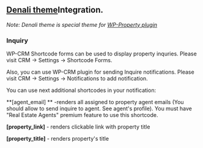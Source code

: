 ## [Denali theme](https://github.com/wp-property/wp-denali/wiki)Integration.
_Note: Denali theme is special theme for [WP-Property plugin](https://github.com/wp-property/wp-property/wiki)_

### Inquiry

WP-CRM Shortcode forms can be used to display property inquries. Please visit CRM -> Settings -> Shortcode Forms.

Also, you can use WP-CRM plugin for sending Inquire notifications. Please visit CRM -> Settings -> Notifications to add notification.

You can use next additional shortcodes in your notification:

**[agent_email] ** -renders all assigned to property agent emails (You should allow to send inquire to agent. See agent's profile). You must have "Real Estate Agents" premium feature to use this shortcode.

**[property_link]** - renders clickable link with property title

**[property_title]** - renders property's title